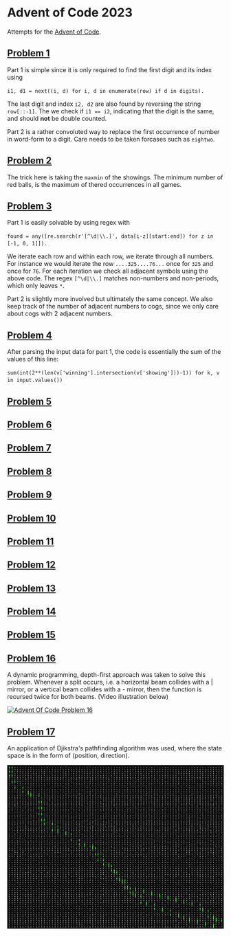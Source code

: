 # Advent of Code 2023

Attempts for the [Advent of Code](https://adventofcode.com/).

## [Problem 1](https://adventofcode.com/2023/day/1)
Part 1 is simple since it is only required to find the first digit and its index using

`i1, d1 = next((i, d) for i, d in enumerate(row) if d in digits).`

The last digit and index `i2, d2` are also found by reversing the string `row[::-1]`. The we check if `i1 == i2`, indicating that the digit is the same, and should **not** be double counted.

Part 2 is a rather convoluted way to replace the first occurrence of number in word-form to a digit. Care needs to be taken forcases such as `eightwo`. 
## [Problem 2](https://adventofcode.com/2023/day/2)
The trick here is taking the `maxmin` of the showings. The minimum number of red balls, is the maximum of thered  occurrences in all games.
## [Problem 3](https://adventofcode.com/2023/day/3)
Part 1 is easily solvable by using regex with

`found = any([re.search(r'[^\d|\\.]', data[i-z][start:end]) for z in [-1, 0, 1]]).`

We iterate each row and within each row, we iterate through all numbers. For instance we would iterate the row `....325....76...` once for `325` and once for `76`. For each iteration we check all adjacent symbols using the above code. The regex `[^\d|\\.]` matches non-numbers and non-periods, which only leaves  `*`.  

Part  2 is slightly more involved but ultimately the same concept. We also keep track of the number of adjacent numbers to cogs, since we only care about cogs with 2 adjacent numbers. 
## [Problem 4](https://adventofcode.com/2023/day/4)
After parsing the input data for part 1, the code is essentially the sum of the values of this line:

`sum(int(2**(len(v['winning'].intersection(v['showing']))-1)) for k, v in input.values())`
## [Problem 5](https://adventofcode.com/2023/day/5)
## [Problem 6](https://adventofcode.com/2023/day/6)
## [Problem 7](https://adventofcode.com/2023/day/7)
## [Problem 8](https://adventofcode.com/2023/day/8)
## [Problem 9](https://adventofcode.com/2023/day/9)
## [Problem 10](https://adventofcode.com/2023/day/10)
## [Problem 11](https://adventofcode.com/2023/day/11)
## [Problem 12](https://adventofcode.com/2023/day/12)
## [Problem 13](https://adventofcode.com/2023/day/13)
## [Problem 14](https://adventofcode.com/2023/day/14)
## [Problem 15](https://adventofcode.com/2023/day/15)
## [Problem 16](https://adventofcode.com/2023/day/16)

A dynamic programming, depth-first approach was taken to solve this problem. Whenever a split occurs, i.e. a horizontal beam collides with a | mirror, or a vertical beam collides with a - mirror, then the function is recursed twice for both beams. (Video illustration below)

[![Advent Of Code Problem 16](https://img.youtube.com/vi/r74SKH55auo/0.jpg)](https://www.youtube.com/watch?v=r74SKH55auo)

## [Problem 17](https://adventofcode.com/2023/day/17)

An application of Djikstra's pathfinding algorithm was used, where the state space is in the form of (position, direction).

![Advent Of Code Problem 17](https://github.com/DylanZammit/Advent-Of-Code-2023/blob/master/img/problem17_vis.png?raw=true)
